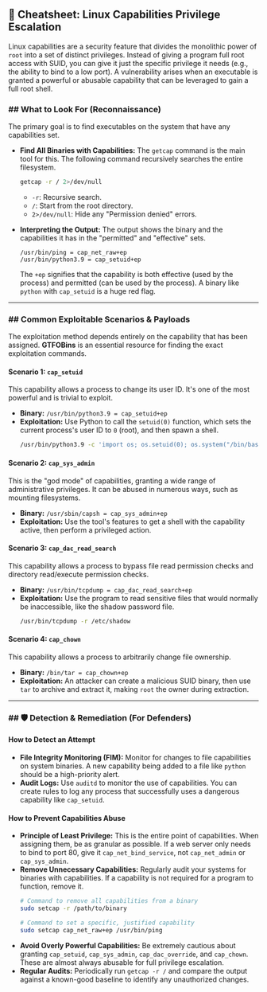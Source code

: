 ## 🔑 Cheatsheet: Linux Capabilities Privilege Escalation

Linux capabilities are a security feature that divides the monolithic power of `root` into a set of distinct privileges. Instead of giving a program full root access with SUID, you can give it just the specific privilege it needs (e.g., the ability to bind to a low port). A vulnerability arises when an executable is granted a powerful or abusable capability that can be leveraged to gain a full root shell.

### ## What to Look For (Reconnaissance)

The primary goal is to find executables on the system that have any capabilities set.

* **Find All Binaries with Capabilities:**
    The `getcap` command is the main tool for this. The following command recursively searches the entire filesystem.
    ```bash
    getcap -r / 2>/dev/null
    ```
    * `-r`: Recursive search.
    * `/`: Start from the root directory.
    * `2>/dev/null`: Hide any "Permission denied" errors.

* **Interpreting the Output:**
    The output shows the binary and the capabilities it has in the "permitted" and "effective" sets.
    ```
    /usr/bin/ping = cap_net_raw+ep
    /usr/bin/python3.9 = cap_setuid+ep
    ```
    The `+ep` signifies that the capability is both effective (used by the process) and permitted (can be used by the process). A binary like `python` with `cap_setuid` is a huge red flag.

---

### ## Common Exploitable Scenarios & Payloads

The exploitation method depends entirely on the capability that has been assigned. **GTFOBins** is an essential resource for finding the exact exploitation commands.

#### **Scenario 1: `cap_setuid`**
This capability allows a process to change its user ID. It's one of the most powerful and is trivial to exploit.

* **Binary:** `/usr/bin/python3.9 = cap_setuid+ep`
* **Exploitation:** Use Python to call the `setuid(0)` function, which sets the current process's user ID to `0` (root), and then spawn a shell.
    ```bash
    /usr/bin/python3.9 -c 'import os; os.setuid(0); os.system("/bin/bash -p")'
    ```

#### **Scenario 2: `cap_sys_admin`**
This is the "god mode" of capabilities, granting a wide range of administrative privileges. It can be abused in numerous ways, such as mounting filesystems.

* **Binary:** `/usr/sbin/capsh = cap_sys_admin+ep`
* **Exploitation:** Use the tool's features to get a shell with the capability active, then perform a privileged action.

#### **Scenario 3: `cap_dac_read_search`**
This capability allows a process to bypass file read permission checks and directory read/execute permission checks.

* **Binary:** `/usr/bin/tcpdump = cap_dac_read_search+ep`
* **Exploitation:** Use the program to read sensitive files that would normally be inaccessible, like the shadow password file.
    ```bash
    /usr/bin/tcpdump -r /etc/shadow
    ```

#### **Scenario 4: `cap_chown`**
This capability allows a process to arbitrarily change file ownership.

* **Binary:** `/bin/tar = cap_chown+ep`
* **Exploitation:** An attacker can create a malicious SUID binary, then use `tar` to archive and extract it, making `root` the owner during extraction.

---

### ## 🛡️ Detection & Remediation (For Defenders)

#### **How to Detect an Attempt**

* **File Integrity Monitoring (FIM):** Monitor for changes to file capabilities on system binaries. A new capability being added to a file like `python` should be a high-priority alert.
* **Audit Logs:** Use `auditd` to monitor the use of capabilities. You can create rules to log any process that successfully uses a dangerous capability like `cap_setuid`.

#### **How to Prevent Capabilities Abuse**

* **Principle of Least Privilege:** This is the entire point of capabilities. When assigning them, be as granular as possible. If a web server only needs to bind to port 80, give it `cap_net_bind_service`, not `cap_net_admin` or `cap_sys_admin`.
* **Remove Unnecessary Capabilities:** Regularly audit your systems for binaries with capabilities. If a capability is not required for a program to function, remove it.
    ```bash
    # Command to remove all capabilities from a binary
    sudo setcap -r /path/to/binary

    # Command to set a specific, justified capability
    sudo setcap cap_net_raw+ep /usr/bin/ping
    ```
* **Avoid Overly Powerful Capabilities:** Be extremely cautious about granting `cap_setuid`, `cap_sys_admin`, `cap_dac_override`, and `cap_chown`. These are almost always abusable for full privilege escalation.
* **Regular Audits:** Periodically run `getcap -r /` and compare the output against a known-good baseline to identify any unauthorized changes.
